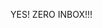 <!--
id: 212295741
link: http://kevinisom.info/post/212295741/yes-zero-inbox
slug: yes-zero-inbox
date: Wed Oct 14 2009 11:29:26 GMT+1300 (NZDT)
raw: {"blog_name":"kevinisom","id":212295741,"post_url":"http://kevinisom.info/post/212295741/yes-zero-inbox","slug":"yes-zero-inbox","type":"text","date":"2009-10-13 22:29:26 GMT","timestamp":1255472966,"state":"published","format":"html","reblog_key":"C1bErLQX","tags":[],"short_url":"http://tmblr.co/Zw68YyCfs0z","highlighted":[],"feed_item":"http://twitter.com/kev_nz/statuses/4845013397","from_feed_id":"650289","note_count":0,"title":null,"body":"<p>YES! ZERO INBOX!!!</p>"}
publish: 2009-10-014
tags: 
title: null
-->


YES! ZERO INBOX!!!


